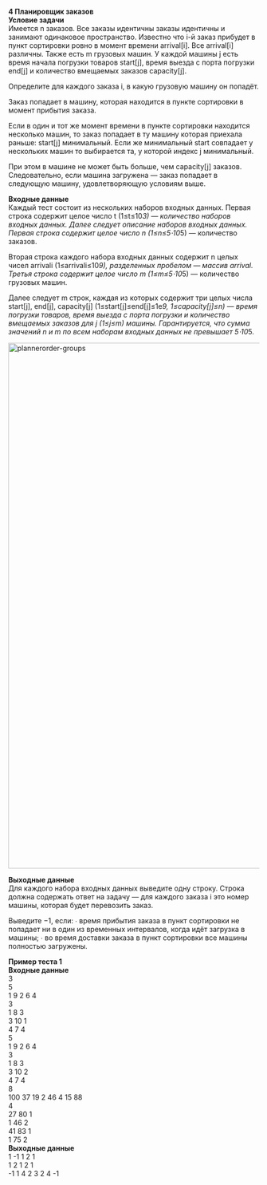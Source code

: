 **4 Планировщик заказов**<br>
**Условие задачи**<br>
Имеется n заказов. Все заказы идентичны заказы идентичны и занимают одинаковое пространство. Известно что i-й заказ прибудет в пункт сортировки ровно в момент времени 
arrival[i]. Все arrival[i] различны. Также есть m грузовых машин. У каждой машины j есть время начала погрузки товаров start[j], время выезда с порта погрузки 
end[j] и количество вмещаемых заказов capacity[j]. 

Определите для каждого заказа i, в какую грузовую машину он попадёт.

Заказ попадает в машину, которая находится в пункте сортировки в момент прибытия заказа.

Если в один и тот же момент времени в пункте сортировки находится несколько машин, то заказ попадает в ту машину которая приехала раньше: 
start[j] минимальный. Если же минимальный start совпадает у нескольких машин то выбирается та, у которой индекс j минимальный. 

При этом в машине не может быть больше, чем capacity[j] заказов. Следовательно, если машина загружена — заказ попадает в следующую машину, удовлетворяющую условиям выше.

**Входные данные**<br>
Каждый тест состоит из нескольких наборов входных данных.
Первая строка содержит целое число t (1≤t≤10*3) — количество наборов входных данных.
Далее следует описание наборов входных данных.
Первая строка содержит целое число n (1≤n≤5⋅10*5) — количество заказов.

Вторая строка каждого набора входных данных содержит n целых чисел arrivali (1≤arrivali​≤10*9), разделенных пробелом — массив arrival.
Третья строка содержит целое число m (1≤m≤5⋅10*5) — количество грузовых машин.

Далее следует m строк, каждая из которых содержит три целых числа start[j], end[j], capacity[j] (1≤start[j]≤end[j]≤1e*9, 1≤capacity[j]≤n) — время погрузки товаров, время выезда с порта погрузки и количество вмещаемых заказов для 
j (1≤j≤m) машины. Гарантируется, что сумма значений n и m по всем наборам входных данных не превышает 5⋅10*5.

<img width="1054" alt="plannerorder-groups" src="https://github.com/user-attachments/assets/97d5e4be-d7d0-4e0b-8f7b-1bd9cc274ec9" />

**Выходные данные**<br>
Для каждого набора входных данных выведите одну строку.
Строка должна содержать ответ на задачу — для каждого заказа i это номер машины, которая будет перевозить заказ.

Выведите −1, если:
∙ время прибытия заказа в пункт сортировки не попадает ни в один из временных интервалов, когда идёт загрузка в машины;
∙ во время доставки заказа в пункт сортировки все машины полностью загружены.

**Пример теста 1**<br>
**Входные данные**<br>
3<br>
5<br>
1 9 2 6 4<br>
3<br>
1 8 3<br>
3 10 1<br>
4 7 4<br>
5<br>
1 9 2 6 4<br>
3<br>
1 8 3<br>
3 10 2<br>
4 7 4<br>
8<br>
100 37 19 2 46 4 15 88<br>
4<br>
27 80 1<br>
1 46 2<br>
41 83 1<br>
1 75 2<br>
**Выходные данные**<br>
1 -1 1 2 1 <br>
1 2 1 2 1 <br>
-1 1 4 2 3 2 4 -1 <br>

